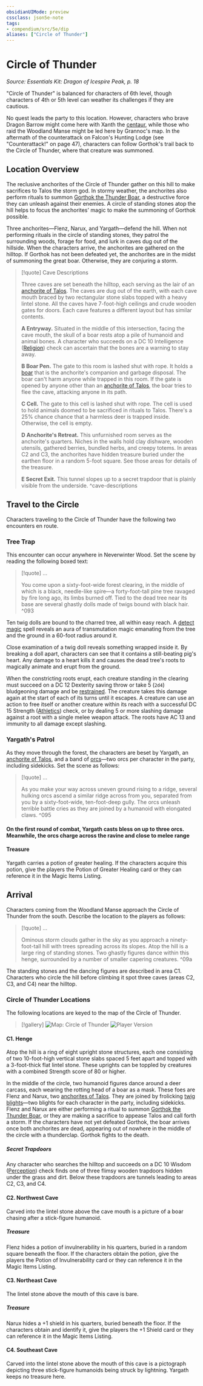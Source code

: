 ```yaml
---
obsidianUIMode: preview
cssclass: json5e-note
tags:
- compendium/src/5e/dip
aliases: ["Circle of Thunder"]
---
```

# Circle of Thunder
*Source: Essentials Kit: Dragon of Icespire Peak, p. 18* 

"Circle of Thunder" is balanced for characters of 6th level, though characters of 4th or 5th level can weather its challenges if they are cautious.

No quest leads the party to this location. However, characters who brave Dragon Barrow might come here with Xanth the [centaur](/compendium/bestiary/monstrosity/centaur.md), while those who raid the Woodland Manse might be led here by Grannoc's map. In the aftermath of the counterattack on Falcon's Hunting Lodge (see "Counterattack!" on page 47), characters can follow Gorthok's trail back to the Circle of Thunder, where that creature was summoned.

## Location Overview

The reclusive anchorites of the Circle of Thunder gather on this hill to make sacrifices to Talos the storm god. In stormy weather, the anchorites also perform rituals to summon [Gorthok the Thunder Boar](/compendium/bestiary/npc/gorthok-the-thunder-boar-dip.md), a destructive force they can unleash against their enemies. A circle of standing stones atop the hill helps to focus the anchorites' magic to make the summoning of Gorthok possible.

Three anchorites—Flenz, Narux, and Yargath—defend the hill. When not performing rituals in the circle of standing stones, they patrol the surrounding woods, forage for food, and lurk in caves dug out of the hillside. When the characters arrive, the anchorites are gathered on the hilltop. If Gorthok has not been defeated yet, the anchorites are in the midst of summoning the great boar. Otherwise, they are conjuring a storm.

> [!quote] Cave Descriptions
> 
> Three caves are set beneath the hilltop, each serving as the lair of an [anchorite of Talos](/compendium/bestiary/humanoid/anchorite-of-talos-dip.md). The caves are dug out of the earth, with each cave mouth braced by two rectangular stone slabs topped with a heavy lintel stone. All the caves have 7-foot-high ceilings and crude wooden gates for doors. Each cave features a different layout but has similar contents.
> 
> **A Entryway.** Situated in the middle of this intersection, facing the cave mouth, the skull of a boar rests atop a pile of humanoid and animal bones. A character who succeeds on a DC 10 Intelligence ([Religion](/compendium/rules/skills.md#Religion)) check can ascertain that the bones are a warning to stay away.
> 
> **B Boar Pen.** The gate to this room is lashed shut with rope. It holds a [boar](/compendium/bestiary/beast/boar.md) that is the anchorite's companion and garbage disposal. The boar can't harm anyone while trapped in this room. If the gate is opened by anyone other than an [anchorite of Talos](/compendium/bestiary/humanoid/anchorite-of-talos-dip.md), the boar tries to flee the cave, attacking anyone in its path.
> 
> **C Cell.** The gate to this cell is lashed shut with rope. The cell is used to hold animals doomed to be sacrificed in rituals to Talos. There's a 25% chance chance that a harmless deer is trapped inside. Otherwise, the cell is empty.
> 
> **D Anchorite's Retreat.** This unfurnished room serves as the anchorite's quarters. Niches in the walls hold clay dishware, wooden utensils, gathered berries, bundled herbs, and creepy totems. In areas C2 and C3, the anchorites have hidden treasure buried under the earthen floor in a random 5-foot square. See those areas for details of the treasure.
> 
> **E Secret Exit.** This tunnel slopes up to a secret trapdoor that is plainly visible from the underside.
^cave-descriptions

## Travel to the Circle

Characters traveling to the Circle of Thunder have the following two encounters en route.

### Tree Trap

This encounter can occur anywhere in Neverwinter Wood. Set the scene by reading the following boxed text:

> [!quote] ...
> 
> You come upon a sixty-foot-wide forest clearing, in the middle of which is a black, needle-like spire—a forty-foot-tall pine tree ravaged by fire long ago, its limbs burned off. Tied to the dead tree near its base are several ghastly dolls made of twigs bound with black hair.
^093

Ten twig dolls are bound to the charred tree, all within easy reach. A [detect magic](/compendium/spells/detect-magic.md) spell reveals an aura of transmutation magic emanating from the tree and the ground in a 60-foot radius around it.

Close examination of a twig doll reveals something wrapped inside it. By breaking a doll apart, characters can see that it contains a still-beating pig's heart. Any damage to a heart kills it and causes the dead tree's roots to magically animate and erupt from the ground.

When the constricting roots erupt, each creature standing in the clearing must succeed on a DC 12 Dexterity saving throw or take 5 (`2d4`) bludgeoning damage and be [restrained](/compendium/rules/conditions.md#restrained). The creature takes this damage again at the start of each of its turns until it escapes. A creature can use an action to free itself or another creature within its reach with a successful DC 15 Strength ([Athletics](/compendium/rules/skills.md#Athletics)) check, or by dealing 5 or more slashing damage against a root with a single melee weapon attack. The roots have AC 13 and immunity to all damage except slashing.

### Yargath's Patrol

As they move through the forest, the characters are beset by Yargath, an [anchorite of Talos](/compendium/bestiary/humanoid/anchorite-of-talos-dip.md), and a band of [orcs](/compendium/bestiary/humanoid/orc.md)—two orcs per character in the party, including sidekicks. Set the scene as follows:

> [!quote] ...
> 
> As you make your way across uneven ground rising to a ridge, several hulking orcs ascend a similar ridge across from you, separated from you by a sixty-foot-wide, ten-foot-deep gully. The orcs unleash terrible battle cries as they are joined by a humanoid with elongated claws.
^095

#### On the first round of combat, Yargath casts bless on up to three orcs. Meanwhile, the orcs charge across the ravine and close to melee range


#### Treasure

Yargath carries a potion of greater healing. If the characters acquire this potion, give the players the Potion of Greater Healing card or they can reference it in the Magic Items Listing.

## Arrival

Characters coming from the Woodland Manse approach the Circle of Thunder from the south. Describe the location to the players as follows:

> [!quote] ...
> 
> Ominous storm clouds gather in the sky as you approach a ninety-foot-tall hill with trees spreading across its slopes. Atop the hill is a large ring of standing stones. Two ghastly figures dance within this henge, surrounded by a number of smaller capering creatures.
^09a

The standing stones and the dancing figures are described in area C1. Characters who circle the hill before climbing it spot three caves (areas C2, C3, and C4) near the hilltop.

### Circle of Thunder Locations

The following locations are keyed to the map of the Circle of Thunder.

> [!gallery]
> ![Map: Circle of Thunder](/compendium/adventures/essentials-kit-dragon-of-icespire-peak/img/011-map-cot-dm.jpg#gallery)
> ![Player Version](/compendium/adventures/essentials-kit-dragon-of-icespire-peak/img/012-map-cot-pc.jpg#gallery)

#### C1. Henge

Atop the hill is a ring of eight upright stone structures, each one consisting of two 10-foot-high vertical stone slabs spaced 5 feet apart and topped with a 3-foot-thick flat lintel stone. These uprights can be toppled by creatures with a combined Strength score of 80 or higher.

In the middle of the circle, two humanoid figures dance around a deer carcass, each wearing the rotting head of a boar as a mask. These foes are Flenz and Narux, two [anchorites of Talos](/compendium/bestiary/humanoid/anchorite-of-talos-dip.md). They are joined by frolicking [twig blights](/compendium/bestiary/plant/twig-blight.md)—two blights for each character in the party, including sidekicks. Flenz and Narux are either performing a ritual to summon [Gorthok the Thunder Boar](/compendium/bestiary/npc/gorthok-the-thunder-boar-dip.md), or they are making a sacrifice to appease Talos and call forth a storm. If the characters have not yet defeated Gorthok, the boar arrives once both anchorites are dead, appearing out of nowhere in the middle of the circle with a thunderclap. Gorthok fights to the death.

##### Secret Trapdoors

Any character who searches the hilltop and succeeds on a DC 10 Wisdom ([Perception](/compendium/rules/skills.md#Perception)) check finds one of three flimsy wooden trapdoors hidden under the grass and dirt. Below these trapdoors are tunnels leading to areas C2, C3, and C4.

#### C2. Northwest Cave

Carved into the lintel stone above the cave mouth is a picture of a boar chasing after a stick-figure humanoid.

##### Treasure

Flenz hides a potion of invulnerability in his quarters, buried in a random square beneath the floor. If the characters obtain the potion, give the players the Potion of Invulnerability card or they can reference it in the Magic Items Listing.

#### C3. Northeast Cave

The lintel stone above the mouth of this cave is bare.

##### Treasure

Narux hides a +1 shield in his quarters, buried beneath the floor. If the characters obtain and identify it, give the players the +1 Shield card or they can reference it in the Magic Items Listing.

#### C4. Southeast Cave

Carved into the lintel stone above the mouth of this cave is a pictograph depicting three stick-figure humanoids being struck by lightning. Yargath keeps no treasure here.